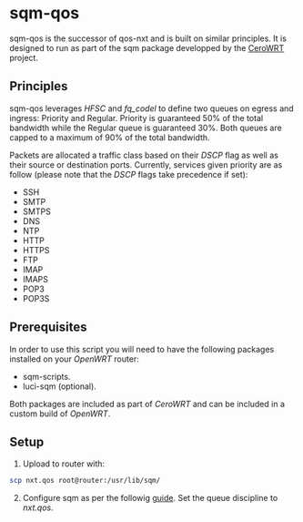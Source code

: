 sqm-qos
=======

sqm-qos is the successor of qos-nxt and is built on similar principles. It is designed to run as part of the sqm package developped by the [CeroWRT](https://github.com/dtaht) project.

## Principles

sqm-qos leverages *HFSC* and *fq_codel* to define two queues on egress and ingress: Priority and Regular. Priority is guaranteed 50% of the total bandwidth while the Regular queue is guaranteed 30%. Both queues are capped to a maximum of 90% of the total bandwidth.

Packets are allocated a traffic class based on their *DSCP* flag as well as their source or destination ports. 
Currently, services given priority are as follow (please note that the *DSCP* flags take precedence if set):

- SSH
- SMTP
- SMTPS
- DNS
- NTP
- HTTP
- HTTPS
- FTP
- IMAP
- IMAPS
- POP3
- POP3S

## Prerequisites

In order to use this script you will need to have the following packages installed on your *OpenWRT* router:

- sqm-scripts.
- luci-sqm (optional).

Both packages are included as part of *CeroWRT* and can be included in a custom build of *OpenWRT*.

## Setup

1) Upload to router with:

```bash
scp nxt.qos root@router:/usr/lib/sqm/
```

2) Configure sqm as per the followig [guide](http://www.bufferbloat.net/projects/cerowrt/wiki/Setting_up_SQM_for_CeroWrt_310). Set the queue discipline to *nxt.qos*.
